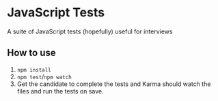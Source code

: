 # JavaScript Tests

A suite of JavaScript tests (hopefully) useful for interviews

## How to use
1. `npm install`
2. `npm test`/`npm watch`
3. Get the candidate to complete the tests and Karma should watch the files and run the tests on save.
